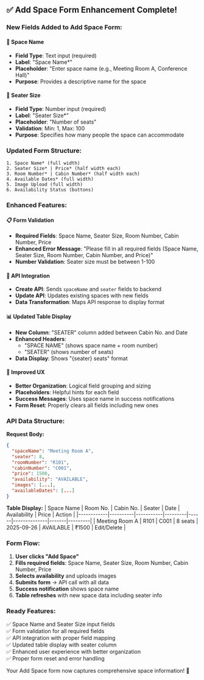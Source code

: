 ## ✅ Add Space Form Enhancement Complete!

### **New Fields Added to Add Space Form:**

#### 🏢 **Space Name**
- **Field Type**: Text input (required)
- **Label**: "Space Name*"
- **Placeholder**: "Enter space name (e.g., Meeting Room A, Conference Hall)"
- **Purpose**: Provides a descriptive name for the space

#### 👥 **Seater Size** 
- **Field Type**: Number input (required)
- **Label**: "Seater Size*"
- **Placeholder**: "Number of seats"
- **Validation**: Min: 1, Max: 100
- **Purpose**: Specifies how many people the space can accommodate

### **Updated Form Structure:**

```
1. Space Name* (full width)
2. Seater Size* | Price* (half width each)
3. Room Number* | Cabin Number* (half width each)
4. Available Dates* (full width)
5. Image Upload (full width)
6. Availability Status (buttons)
```

### **Enhanced Features:**

#### 📋 **Form Validation**
- **Required Fields**: Space Name, Seater Size, Room Number, Cabin Number, Price
- **Enhanced Error Message**: "Please fill in all required fields (Space Name, Seater Size, Room Number, Cabin Number, and Price)"
- **Number Validation**: Seater size must be between 1-100

#### 🔄 **API Integration**
- **Create API**: Sends `spaceName` and `seater` fields to backend
- **Update API**: Updates existing spaces with new fields
- **Data Transformation**: Maps API response to display format

#### 📊 **Updated Table Display**
- **New Column**: "SEATER" column added between Cabin No. and Date
- **Enhanced Headers**: 
  - "SPACE NAME" (shows space name + room number)
  - "SEATER" (shows number of seats)
- **Data Display**: Shows "{seater} seats" format

#### 🎨 **Improved UX**
- **Better Organization**: Logical field grouping and sizing
- **Placeholders**: Helpful hints for each field
- **Success Messages**: Uses space name in success notifications
- **Form Reset**: Properly clears all fields including new ones

### **API Data Structure:**

**Request Body:**
```json
{
  "spaceName": "Meeting Room A",
  "seater": 8,
  "roomNumber": "R101", 
  "cabinNumber": "C001",
  "price": 1500,
  "availability": "AVAILABLE",
  "images": [...],
  "availableDates": [...]
}
```

**Table Display:**
| Space Name | Room No. | Cabin No. | Seater | Date | Availability | Price | Action |
|------------|----------|-----------|---------|------|--------------|-------|---------|
| Meeting Room A | R101 | C001 | 8 seats | 2025-09-26 | AVAILABLE | ₹1500 | Edit/Delete |

### **Form Flow:**
1. **User clicks "Add Space"** 
2. **Fills required fields**: Space Name, Seater Size, Room Number, Cabin Number, Price
3. **Selects availability** and uploads images
4. **Submits form** → API call with all data
5. **Success notification** shows space name
6. **Table refreshes** with new space data including seater info

### **Ready Features:**
✅ Space Name and Seater Size input fields  
✅ Form validation for all required fields  
✅ API integration with proper field mapping  
✅ Updated table display with seater column  
✅ Enhanced user experience with better organization  
✅ Proper form reset and error handling  

Your Add Space form now captures comprehensive space information! 🎉